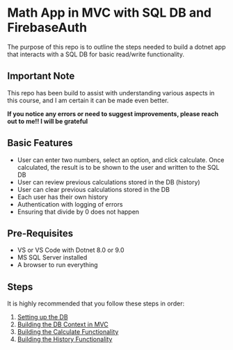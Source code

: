 # Math App in MVC with SQL DB and FirebaseAuth

The purpose of this repo is to outline the steps needed to build a dotnet app that interacts with a SQL DB for basic read/write functionality.

## Important Note
This repo has been build to assist with understanding various aspects in this course, and I am certain it can be made even better.

**If you notice any errors or need to suggest improvements, please reach out to me!! I will be grateful**

## Basic Features
* User can enter two numbers, select an option, and click calculate. Once calculated, the result is to be shown to the user and written to the SQL DB
* User can review previous calculations stored in the DB (history)
* User can clear previous calculations stored in the DB
* Each user has their own history
* Authentication with logging of errors
* Ensuring that divide by 0 does not happen

## Pre-Requisites
* VS or VS Code with Dotnet 8.0 or 9.0
* MS SQL Server installed
* A browser to run everything

## Steps

It is highly recommended that you follow these steps in order:
1. [Setting up the DB](/Guides/SettingUpDB.md)
1. [Building the DB Context in MVC](/Guides/BuildingDBContext.md)
1. [Building the Calculate Functionality](/Guides/BuildingCalculate.md)
1. [Building the History Functionality](/Guides/BuildingHistory.md)
